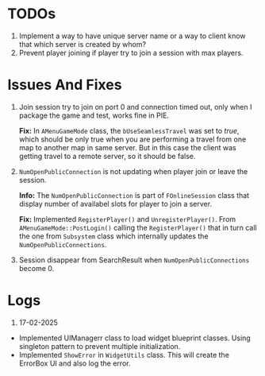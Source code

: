 
# TODOs
1. Implement a way to have unique server name or a way to client know that which server is created by whom?
1. Prevent player joining if player try to join a session with max players.

# Issues And Fixes
1. Join session try to join on port 0 and connection timed out, only when I package the game and test, works fine in PIE.

	**Fix:** In `AMenuGameMode` class, the `bUseSeamlessTravel` was set to *true*, which should be only true when you are performing a travel from one map to another map in same server. But in this case the client was getting travel to a remote server, so it should be false. 

2. `NumOpenPublicConnection` is not updating when player join or leave the session.

	**Info:** The `NumOpenPublicConnection` is part of `FOnlineSession` class that display number of availabel slots for player to join a server.

	**Fix:** Implemented `RegisterPlayer()` and `UnregisterPlayer()`. From `AMenuGameMode::PostLogin()` calling the `RegisterPlayer()` that in turn call the one from `Subsystem` class which internally updates the `NumOpenPublicConnections`.

3. Session disappear from SearchResult when `NumOpenPublicConnections` become 0.

# Logs

1. 17-02-2025 
- Implemented UIManagerr class to load widget blueprint classes. Using singleton pattern to prevent multiple initialization.
- Implemented `ShowError` in `WidgetUtils` class. This will create the ErrorBox UI and also log the error.